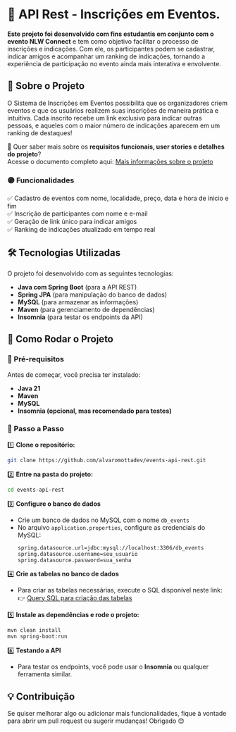 # 📌 API Rest - Inscrições em Eventos.  
**Este projeto foi desenvolvido com fins estudantis em conjunto com o evento NLW Connect** e tem como objetivo facilitar o processo de inscrições e indicações. Com ele, os participantes podem se cadastrar, indicar amigos e acompanhar um ranking de indicações, tornando a experiência de participação no evento ainda mais interativa e envolvente.

## 🚀 Sobre o Projeto  

O Sistema de Inscrições em Eventos possibilita que os organizadores criem eventos e que os usuários realizem suas inscrições de maneira prática e intuitiva. Cada inscrito recebe um link exclusivo para indicar outras pessoas, e aqueles com o maior número de indicações aparecem em um ranking de destaques!

🔎 Quer saber mais sobre os **requisitos funcionais, user stories e detalhes do projeto**?  
Acesse o documento completo aqui: [Mais informações sobre o projeto](https://sassy-ermine-3c7.notion.site/Events-API-Rest-1a212b6797b3805b96a4cc83f9803451?pvs=73)  

### 🟣 Funcionalidades  

✅ Cadastro de eventos com nome, localidade, preço, data e hora de inicio e fim   
✅ Inscrição de participantes com nome e e-mail  
✅ Geração de link único para indicar amigos  
✅ Ranking de indicações atualizado em tempo real  

## 🛠 Tecnologias Utilizadas  

O projeto foi desenvolvido com as seguintes tecnologias:  

- **Java com Spring Boot** (para a API REST)  
- **Spring JPA** (para manipulação do banco de dados)  
- **MySQL** (para armazenar as informações)  
- **Maven** (para gerenciamento de dependências)  
- **Insomnia** (para testar os endpoints da API)  

## 🎯 Como Rodar o Projeto  

### 🔹 Pré-requisitos  
Antes de começar, você precisa ter instalado:  
- **Java 21**  
- **Maven**  
- **MySQL**  
- **Insomnia (opcional, mas recomendado para testes)**  

### 🔹 Passo a Passo  

1️⃣ **Clone o repositório:**  
```bash
git clone https://github.com/alvaromottadev/events-api-rest.git
```  

2️⃣ **Entre na pasta do projeto:**  
```bash
cd events-api-rest
```  

3️⃣ **Configure o banco de dados**  
- Crie um banco de dados no MySQL com o nome `db_events`
- No arquivo `application.properties`, configure as credenciais do MySQL:  
  ```
  spring.datasource.url=jdbc:mysql://localhost:3306/db_events
  spring.datasource.username=seu_usuario
  spring.datasource.password=sua_senha
  ```  

4️⃣ **Crie as tabelas no banco de dados**  
- Para criar as tabelas necessárias, execute o SQL disponível neste link:  
  👉 [Query SQL para criação das tabelas](https://economic-jaborosa-ec9.notion.site/Query-SQL-API-Events-1a1268a7953a80488c22f2f2f1fca64f)  

5️⃣ **Instale as dependências e rode o projeto:**  
```bash
mvn clean install
mvn spring-boot:run
```  

6️⃣ **Testando a API**  
- Para testar os endpoints, você pode usar o **Insomnia** ou qualquer ferramenta similar.  

## 💡 Contribuição  

Se quiser melhorar algo ou adicionar mais funcionalidades, fique à vontade para abrir um pull request ou sugerir mudanças! Obrigado 😊  
